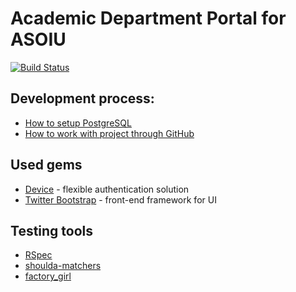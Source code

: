 # Academic Department Portal for ASOIU

[![Build Status](https://travis-ci.org/KPI-ASOIU/AcDP.png?branch=master)](https://travis-ci.org/KPI-ASOIU/AcDP)

## Development process:
- [How to setup PostgreSQL](https://github.com/KPI-ASOIU/AcDP/wiki/How-to-setup-PostgreSQL)
- [How to work with project through GitHub](https://github.com/KPI-ASOIU/AcDP/wiki/How-to-work-with-project-through-github)

## Used gems
- [Device](http://devise.plataformatec.com.br/) - flexible authentication solution
- [Twitter Bootstrap](http://getbootstrap.com/) - front-end framework for UI

## Testing tools
- [RSpec](http://rubydoc.info/gems/rspec-rails/frames)
- [shoulda-matchers](https://github.com/thoughtbot/shoulda-matchers)
- [factory_girl](https://github.com/thoughtbot/factory_girl/blob/master/GETTING_STARTED.md)
